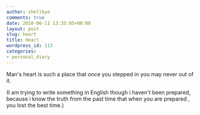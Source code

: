 ```yaml
---
author: shellbye
comments: true
date: 2010-06-11 13:35:05+00:00
layout: post
slug: heart
title: Heart
wordpress_id: 113
categories:
- personal_diary
---
```


Man's heart is such a place that once you stepped in you may never out of it.  
  
(I am trying to write something in English though i haven't been prepared, 
because i know the truth from the past time that when you are prepared , 
you lost the best time.)
